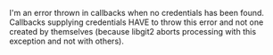 I'm an error thrown in callbacks when no credentials has been found.
Callbacks supplying credentials HAVE to throw this error and not one created by themselves (because libgit2 aborts processing with this exception and not with others). 